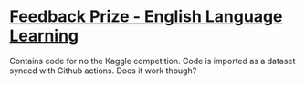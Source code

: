 # [Feedback Prize - English Language Learning](https://www.kaggle.com/competitions/feedback-prize-english-language-learning/overview)
 
Contains code for no the Kaggle competition.
Code is imported as a dataset synced with Github actions.
Does it work though?